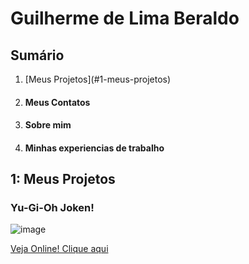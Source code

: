 <h1> Guilherme de Lima Beraldo </h1>
<h2>Sumário</h2>
<ol>
  <li>[Meus Projetos](#1-meus-projetos)</li>
  <li><h4>Meus Contatos</h4></li>
  <li><h4>Sobre mim</h4></li>
  <li><h4>Minhas experiencias de trabalho</h4></li>
</ol>

<h2>1: Meus Projetos</h2>
<h3>Yu-Gi-Oh Joken!</h3>

![image](https://github.com/Guilherme-Beraldo/teste-port/assets/119258473/55587277-94c3-4d4e-9c13-2601ee256cb5)

[Veja Online! Clique aqui](https://guilherme-beraldo.github.io/yu-gi-oh-joken/)
